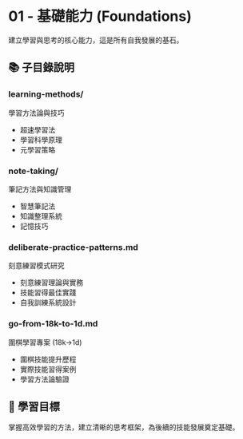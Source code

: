# 01 - 基礎能力 (Foundations)

建立學習與思考的核心能力，這是所有自我發展的基石。

## 📚 子目錄說明

### learning-methods/
學習方法論與技巧
- 超速學習法
- 學習科學原理
- 元學習策略

### note-taking/

筆記方法與知識管理

- 智慧筆記法
- 知識整理系統
- 記憶技巧

### deliberate-practice-patterns.md

刻意練習模式研究

- 刻意練習理論與實務
- 技能習得最佳實踐
- 自我訓練系統設計

### go-from-18k-to-1d.md

圍棋學習專案 (18k→1d)

- 圍棋技能提升歷程
- 實際技能習得案例
- 學習方法論驗證

## 🎯 學習目標

掌握高效學習的方法，建立清晰的思考框架，為後續的技能發展奠定基礎。
